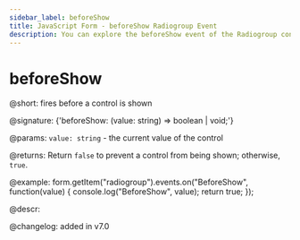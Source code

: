 ```yaml
---
sidebar_label: beforeShow
title: JavaScript Form - beforeShow Radiogroup Event 
description: You can explore the beforeShow event of the Radiogroup control of Form in the documentation of the DHTMLX JavaScript UI library. Browse developer guides and API reference, try out code examples and live demos, and download a free 30-day evaluation version of DHTMLX Suite 7.
---
```


# beforeShow

@short: fires before a control is shown

@signature: {'beforeShow: (value: string) => boolean | void;'} 

@params:
`value: string` - the current value of the control

@returns:
Return `false` to prevent a control from being shown; otherwise, `true`.

@example:
form.getItem("radiogroup").events.on("BeforeShow", function(value) {
    console.log("BeforeShow", value);
    return true;
});

@descr:

@changelog: added in v7.0
